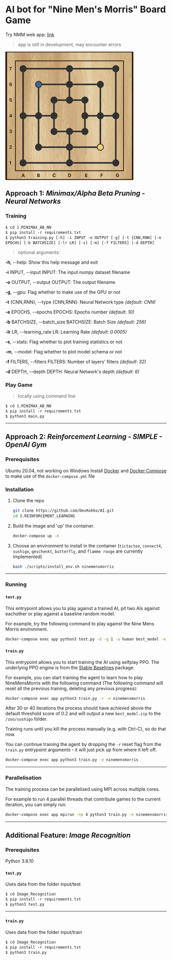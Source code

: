 # AI bot for "Nine Men's Morris" Board Game

Try NMM web app: [link](http://nmm.alexandros-kalogerakis.com/)
> app is still in development, may encounter errors
> 

<img align="center" alt="Empty NMM board" width="400" height="400" src="NMM_board.png">


## Approach 1: *Minimax/Alpha Beta Pruning - Neural Networks*

### Training 

```
$ cd 1.MINIMAX_AB_NN
$ pip install -r requirements.txt
$ python3 training.py [-h] -i INPUT -o OUTPUT [-g] [-t {CNN,RNN] [-e EPOCHS] [-b BATCHSIZE] [-lr LR] [-s] [-m] [-f FILTERS] [-d DEPTH]
```

> optional arguments:  

  **-h**, --help: Show this help message and exit  

  **-i** INPUT, --input INPUT: The input numpy dataset filename

  **-o** OUTPUT, --output OUTPUT: The output filename

  **-g**, --gpu: Flag whether to make use of the GPU or not  

  **-t** {CNN,RNN}, --type {CNN,RNN}: Neural Network type *(default: CNN)*

  **-e** EPOCHS, --epochs EPOCHS: Epochs number *(default: 10)*

  **-b** BATCHSIZE, --batch_size BATCHSIZE: Batch Size *(default: 256)*

  **-lr** LR, --learning_rate LR: Learning Rate *(default: 0.0005)*

  **-s**, --stats: Flag whether to plot training statistics or not

  **-m**, --model: Flag whether to plot model schema or not

  **-f** FILTERS, --filters FILTERS: Number of layers' filters *(default: 32)*

  **-d** DEPTH, --depth DEPTH: Neural Network's depth *(default: 6)*



### Play Game
> locally using command line


```
$ cd 1.MINIMAX_AB_NN
$ pip install -r requirements.txt
$ python3 main.py
```

---
## Approach 2: *Reinforcement Learning - SIMPLE - OpenAI Gym*

### Prerequisites

Ubuntu 20.04, not working on Windows
Install [Docker](https://github.com/davidADSP/SIMPLE/issues) and [Docker Compose](https://docs.docker.com/compose/install/) to make use of the `docker-compose.yml` file

### Installation

1. Clone the repo
   ```sh
   git clone https://github.com/DevKokko/AI.git
   cd 2.REINFORCEMENT_LEARNING
   ```
2. Build the image and 'up' the container.
   ```sh
   docker-compose up -d
   ```
3. Choose an environment to install in the container (`tictactoe`, `connect4`, `sushigo`, `geschenkt`, `butterfly`, and `flamme rouge` are currently implemented)
   ```sh
   bash ./scripts/install_env.sh ninemensmorris
   ```
  
---
<!-- Running -->
### Running

#### `test.py` 

This entrypoint allows you to play against a trained AI, pit two AIs against eachother or play against a baseline random model.

For example, try the following command to play against the Nine Mens Morris environment.
   ```sh
   docker-compose exec app python3 test.py -d -g 1 -a human best_model -e ninemensmorris 
   ```

#### `train.py` 

This entrypoint allows you to start training the AI using selfplay PPO. The underlying PPO engine is from the [Stable Baselines](https://stable-baselines.readthedocs.io/en/master/) package.

For example, you can start training the agent to learn how to play NineMensMorris with the following command (The following command will reset all the previous training, deleting any previous progress):
   ```sh
   docker-compose exec app python3 train.py -r -e ninemensmorris 
   ```
   
After 30 or 40 iterations the process should have achieved above the default threshold score of 0.2 and will output a new `best_model.zip` to the `/zoo/sushigo` folder. 

Training runs until you kill the process manually (e.g. with Ctrl-C), so do that now.

You can continue training the agent by dropping the `-r` reset flag from the `train.py` entrypoint arguments - it will just pick up from where it left off.

   ```sh
   docker-compose exec app python3 train.py -e ninemensmorris   
   ```
  
---
<!-- Parallelisation -->
### Parallelisation

The training process can be parallelised using MPI across multiple cores.

For example to run 4 parallel threads that contribute games to the current iteration, you can simply run:

  ```sh
  docker-compose exec app mpirun -np 4 python3 train.py -e ninemensmorris 
  ```
  
---
## Additional Feature: *Image Recognition*

### Prerequisites

Python 3.8.10

#### `test.py` 

Uses data from the folder input/test

```
$ cd Image_Recognition
$ pip install -r requirements.txt
$ python3 test.py
```

---

#### `train.py` 

Uses data from the folder input/train

```
$ cd Image_Recognition
$ pip install -r requirements.txt
$ python3 train.py
```